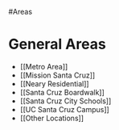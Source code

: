 #Areas
# General Areas
- [[Metro Area]]
- [[Mission Santa Cruz]]
- [[Neary Residential]]
- [[Santa Cruz Boardwalk]]
- [[Santa Cruz City Schools]]
- [[UC Santa Cruz Campus]]
- [[Other Locations]]